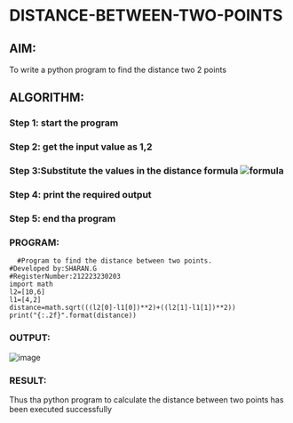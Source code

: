 # DISTANCE-BETWEEN-TWO-POINTS

## AIM:
To write a python program to find the distance two 2 points
## ALGORITHM:
### Step 1: start the program
### Step 2: get the input value as 1,2
### Step 3:Substitute the values in the distance formula  ![formula](/formula.JPG)
### Step 4: print the required output
### Step 5: end tha program
### PROGRAM:
```
  #Program to find the distance between two points.
#Developed by:SHARAN.G
#RegisterNumber:212223230203
import math
l2=[10,6]
l1=[4,2]
distance=math.sqrt(((l2[0]-l1[0])**2)+((l2[1]-l1[1])**2))
print("{:.2f}".format(distance))
```

### OUTPUT:
![image](https://github.com/Sharan1731/DISTANCE-BETWEEN-TWO-POINTS/assets/144980172/23803407-f431-45b9-b24f-0b2697228037)




### RESULT:
Thus tha python program to calculate the distance between two points has been executed successfully

